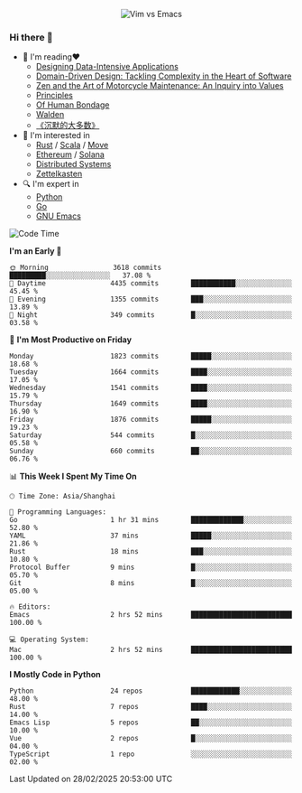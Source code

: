 <p align="center">
    <img src="https://gist.githubusercontent.com/coldnight/e696baffb094e71c96cb302118878eae/raw/40ea5053a6f66cc65f90f437e4173497da225958/banner.gif" alt="Vim vs Emacs" />
</p>

### Hi there 👋

- 📖 I'm reading❤️
    + [Designing Data-Intensive Applications](https://www.oreilly.com/library/view/designing-data-intensive-applications/9781491903063/)
    + [Domain-Driven Design: Tackling Complexity in the Heart of Software](https://www.dddcommunity.org/book/evans_2003/)
    + [Zen and the Art of Motorcycle Maintenance: An Inquiry into Values](https://en.wikipedia.org/wiki/Zen_and_the_Art_of_Motorcycle_Maintenance)
    + [Principles](https://www.principles.com/)
    + [Of Human Bondage](https://en.wikipedia.org/wiki/Of_Human_Bondage)
    + [Walden](https://en.wikipedia.org/wiki/Walden)
    + [《沉默的大多数》](https://en.wikipedia.org/wiki/Silent_majority)
- 🌱 I'm interested in
    + [Rust](https://www.rust-lang.org/) / [Scala](https://www.scala-lang.org/) / [Move](https://github.com/move-language/move/)
    + [Ethereum](https://ethereum.org/en/) / [Solana](https://solana.com/)
	+ [Distributed Systems](https://www.linuxzen.com/notes/topics/20200320174417_%E5%88%86%E5%B8%83%E5%BC%8F/)
	+ [Zettelkasten](https://www.linuxzen.com/notes/notes/20220120080920-slip_box/)
- 🔍 I'm expert in
    + [Python](https://www.python.org/)
    + [Go](https://go.dev/)
    + [GNU Emacs](https://www.gnu.org/software/emacs/)

<!--START_SECTION:waka-->
![Code Time](http://img.shields.io/badge/Code%20Time-3%2C219%20hrs%2054%20mins-blue)

**I'm an Early 🐤** 

```text
🌞 Morning                3618 commits        █████████░░░░░░░░░░░░░░░░   37.08 % 
🌆 Daytime                4435 commits        ███████████░░░░░░░░░░░░░░   45.45 % 
🌃 Evening                1355 commits        ███░░░░░░░░░░░░░░░░░░░░░░   13.89 % 
🌙 Night                  349 commits         █░░░░░░░░░░░░░░░░░░░░░░░░   03.58 % 
```
📅 **I'm Most Productive on Friday** 

```text
Monday                   1823 commits        █████░░░░░░░░░░░░░░░░░░░░   18.68 % 
Tuesday                  1664 commits        ████░░░░░░░░░░░░░░░░░░░░░   17.05 % 
Wednesday                1541 commits        ████░░░░░░░░░░░░░░░░░░░░░   15.79 % 
Thursday                 1649 commits        ████░░░░░░░░░░░░░░░░░░░░░   16.90 % 
Friday                   1876 commits        █████░░░░░░░░░░░░░░░░░░░░   19.23 % 
Saturday                 544 commits         █░░░░░░░░░░░░░░░░░░░░░░░░   05.58 % 
Sunday                   660 commits         ██░░░░░░░░░░░░░░░░░░░░░░░   06.76 % 
```


📊 **This Week I Spent My Time On** 

```text
🕑︎ Time Zone: Asia/Shanghai

💬 Programming Languages: 
Go                       1 hr 31 mins        █████████████░░░░░░░░░░░░   52.80 % 
YAML                     37 mins             █████░░░░░░░░░░░░░░░░░░░░   21.86 % 
Rust                     18 mins             ███░░░░░░░░░░░░░░░░░░░░░░   10.80 % 
Protocol Buffer          9 mins              █░░░░░░░░░░░░░░░░░░░░░░░░   05.70 % 
Git                      8 mins              █░░░░░░░░░░░░░░░░░░░░░░░░   05.00 % 

🔥 Editors: 
Emacs                    2 hrs 52 mins       █████████████████████████   100.00 % 

💻 Operating System: 
Mac                      2 hrs 52 mins       █████████████████████████   100.00 % 
```

**I Mostly Code in Python** 

```text
Python                   24 repos            ████████████░░░░░░░░░░░░░   48.00 % 
Rust                     7 repos             ████░░░░░░░░░░░░░░░░░░░░░   14.00 % 
Emacs Lisp               5 repos             ██░░░░░░░░░░░░░░░░░░░░░░░   10.00 % 
Vue                      2 repos             █░░░░░░░░░░░░░░░░░░░░░░░░   04.00 % 
TypeScript               1 repo              ░░░░░░░░░░░░░░░░░░░░░░░░░   02.00 % 
```




 Last Updated on 28/02/2025 20:53:00 UTC
<!--END_SECTION:waka-->
